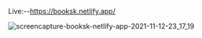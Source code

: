 Live:--https://booksk.netlify.app/

![screencapture-booksk-netlify-app-2021-11-12-23_17_19](https://user-images.githubusercontent.com/60726609/141511749-4cea1b03-3ac2-4ccc-aea7-b59c575d748f.png)
